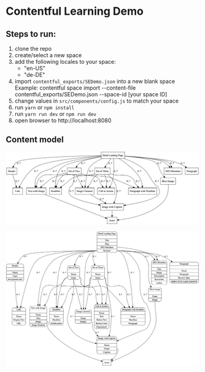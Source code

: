 # Contentful Learning Demo

## Steps to run:

1. clone the repo
1. create/select a new space
1. add the following locales to your space:
    - "en-US"
    - "de-DE"
1. import `contentful_exports/SEDemo.json` into a new blank space
Example: contentful space import --content-file contentful_exports/SEDemo.json --space-id [your space ID]
1. change values in `src/components/config.js` to match your space
1. run `yarn` or `npm install`
1. run `yarn run dev` or `npm run dev`
1. open browser to http://localhost:8080


## Content model

![Content model simple](./winning-demo-content-model-simple.png)

![Content model full](./winning-demo-content-model.png)
